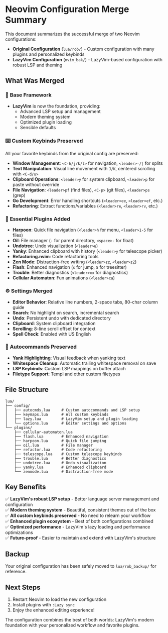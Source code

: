 # Neovim Configuration Merge Summary

This document summarizes the successful merge of two Neovim configurations:
- **Original Configuration** (`lua/rob/`) - Custom configuration with many plugins and personalized keybinds
- **LazyVim Configuration** (`nvim_bak/`) - LazyVim-based configuration with robust LSP and theming

## What Was Merged

### 🚀 **Base Framework**
- **LazyVim** is now the foundation, providing:
  - Advanced LSP setup and management
  - Modern theming system 
  - Optimized plugin loading
  - Sensible defaults

### ⌨️ **Custom Keybinds Preserved**
All your favorite keybinds from the original config are preserved:
- **Window Management**: `<C-h/j/k/l>` for navigation, `<leader>-/|` for splits
- **Text Manipulation**: Visual line movement with `J/K`, centered scrolling with `<C-d/u>`
- **Clipboard Operations**: `<leader>y` for system clipboard, `<leader>p` for paste without override
- **File Navigation**: `<leader>pf` (find files), `<C-p>` (git files), `<leader>ps` (grep)
- **Go Development**: Error handling shortcuts (`<leader>ee`, `<leader>ef`, etc.)
- **Refactoring**: Extract functions/variables (`<leader>re`, `<leader>rv`, etc.)

### 🔧 **Essential Plugins Added**
- **Harpoon**: Quick file navigation (`<leader>h` for menu, `<leader>1-5` for files)
- **Oil**: File manager (`-` for parent directory, `<space>-` for float)
- **Undotree**: Undo visualization (`<leader>u`)
- **Yanky**: Enhanced clipboard with history (`<leader>y` for telescope picker)
- **Refactoring.nvim**: Code refactoring tools
- **Zen Mode**: Distraction-free writing (`<leader>zz`, `<leader>zZ`)
- **Flash**: Enhanced navigation (`s` for jump, `S` for treesitter)
- **Trouble**: Better diagnostics (`<leader>xx` for diagnostics)
- **Cellular Automaton**: Fun animations (`<leader>ca`)

### ⚙️ **Settings Merged**
- **Editor Behavior**: Relative line numbers, 2-space tabs, 80-char column guide
- **Search**: No highlight on search, incremental search
- **Undo**: Persistent undo with dedicated directory
- **Clipboard**: System clipboard integration
- **Scrolling**: 8-line scroll offset for context
- **Spell Check**: Enabled with US English

### 🤖 **Autocommands Preserved**
- **Yank Highlighting**: Visual feedback when yanking text
- **Whitespace Cleanup**: Automatic trailing whitespace removal on save
- **LSP Keybinds**: Custom LSP mappings on buffer attach
- **Filetype Support**: Templ and other custom filetypes

## File Structure

```
lua/
├── config/
│   ├── autocmds.lua     # Custom autocommands and LSP setup
│   ├── keymaps.lua      # All custom keybinds
│   ├── lazy.lua         # LazyVim setup and plugin loading
│   └── options.lua      # Editor settings and options
└── plugins/
    ├── cellular-automaton.lua
    ├── flash.lua        # Enhanced navigation
    ├── harpoon.lua      # Quick file jumping
    ├── oil.lua          # File manager
    ├── refactor.lua     # Code refactoring
    ├── telescope.lua    # Custom telescope keybinds
    ├── trouble.lua      # Better diagnostics
    ├── undotree.lua     # Undo visualization
    ├── yanky.lua        # Enhanced clipboard
    └── zenmode.lua      # Distraction-free mode
```

## Key Benefits

✅ **LazyVim's robust LSP setup** - Better language server management and configuration  
✅ **Modern theming system** - Beautiful, consistent themes out of the box  
✅ **All custom keybinds preserved** - No need to relearn your workflow  
✅ **Enhanced plugin ecosystem** - Best of both configurations combined  
✅ **Optimized performance** - LazyVim's lazy loading and performance optimizations  
✅ **Future-proof** - Easier to maintain and extend with LazyVim's structure  

## Backup

Your original configuration has been safely moved to `lua/rob_backup/` for reference.

## Next Steps

1. Restart Neovim to load the new configuration
2. Install plugins with `:Lazy sync`
3. Enjoy the enhanced editing experience!

The configuration combines the best of both worlds: LazyVim's modern foundation with your personalized workflow and favorite plugins.